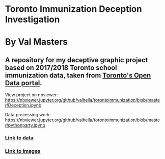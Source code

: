 # Toronto Immunization Deception Investigation
# By Val Masters
## A repository for my deceptive graphic project based on 2017/2018 Toronto school immunization data, taken from [Toronto's Open Data portal](https://portal0.cf.opendata.inter.sandbox-toronto.ca/dataset/immunization-coverage-for-students/).

View project on nbviewer: https://nbviewer.jupyter.org/github/valhella/torontoimmunization/blob/master/Deception.ipynb

Data processing work: https://nbviewer.jupyter.org/github/valhella/torontoimmunization/blob/master/pythonparty.ipynb


### [Link to data](https://github.com/valhella/torontoimmunization/tree/master/data)
### [Link to images](https://github.com/valhella/torontoimmunization/tree/master/images)
